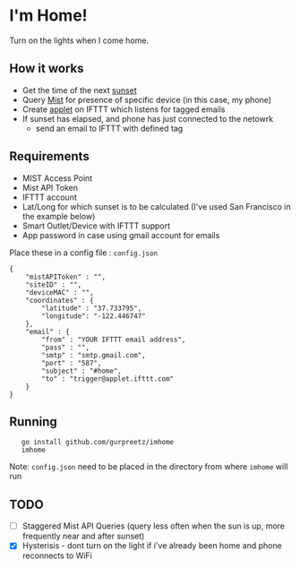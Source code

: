 # I'm Home!

Turn on the lights when I come home. 

## How it works

* Get the time of the next [sunset](https://sunrise-sunset.org/api)
* Query [Mist](https://api-class.mist.com/) for presence of specific device (in this case, my phone)
* Create [applet](https://ifttt.com/create/if-email?sid=1) on IFTTT which listens for tagged emails
* If sunset has elapsed, and phone has just connected to the netowrk
  * send an email to IFTTT with defined tag
  
## Requirements

* MIST Access Point
* Mist API Token
* IFTTT account
* Lat/Long for which sunset is to be calculated (I've used San Francisco in the example below)
* Smart Outlet/Device with IFTTT support
* App password in case using gmail account for emails

Place these in a config file : `config.json`
```
{
    "mistAPIToken" : "",
    "siteID" : "",
    "deviceMAC" : "",
    "coordinates" : {
        "latitude" : "37.733795",
        "longitude": "-122.446747"
    },
    "email" : {
        "from" : "YOUR IFTTT email address",
        "pass" : "",
        "smtp" : "smtp.gmail.com",
        "port" : "587",
        "subject" : "#home",
        "to" : "trigger@applet.ifttt.com"
    }    
}
```

## Running

```
   go install github.com/gurpreetz/imhome
   imhome
```

Note: `config.json` need to be placed in the directory from where `imhome` will run

## TODO

  - [ ] Staggered Mist API Queries (query less often when the sun is up, more frequently near and after sunset)
  - [x] Hysterisis - dont turn on the light if i've already been home and phone reconnects to WiFi
